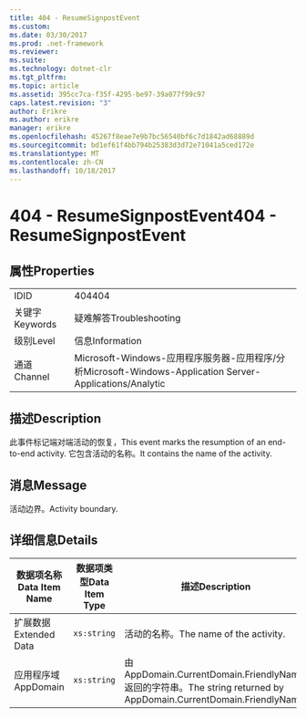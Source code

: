 ```yaml
---
title: 404 - ResumeSignpostEvent
ms.custom: 
ms.date: 03/30/2017
ms.prod: .net-framework
ms.reviewer: 
ms.suite: 
ms.technology: dotnet-clr
ms.tgt_pltfrm: 
ms.topic: article
ms.assetid: 395cc7ca-f35f-4295-be97-39a077f99c97
caps.latest.revision: "3"
author: Erikre
ms.author: erikre
manager: erikre
ms.openlocfilehash: 45267f8eae7e9b7bc56540bf6c7d1842ad68889d
ms.sourcegitcommit: bd1ef61f4bb794b25383d3d72e71041a5ced172e
ms.translationtype: MT
ms.contentlocale: zh-CN
ms.lasthandoff: 10/18/2017
---
```

# <a name="404---resumesignpostevent"></a><span data-ttu-id="49ded-102">404 - ResumeSignpostEvent</span><span class="sxs-lookup"><span data-stu-id="49ded-102">404 - ResumeSignpostEvent</span></span>
## <a name="properties"></a><span data-ttu-id="49ded-103">属性</span><span class="sxs-lookup"><span data-stu-id="49ded-103">Properties</span></span>  
  
|||  
|-|-|  
|<span data-ttu-id="49ded-104">ID</span><span class="sxs-lookup"><span data-stu-id="49ded-104">ID</span></span>|<span data-ttu-id="49ded-105">404</span><span class="sxs-lookup"><span data-stu-id="49ded-105">404</span></span>|  
|<span data-ttu-id="49ded-106">关键字</span><span class="sxs-lookup"><span data-stu-id="49ded-106">Keywords</span></span>|<span data-ttu-id="49ded-107">疑难解答</span><span class="sxs-lookup"><span data-stu-id="49ded-107">Troubleshooting</span></span>|  
|<span data-ttu-id="49ded-108">级别</span><span class="sxs-lookup"><span data-stu-id="49ded-108">Level</span></span>|<span data-ttu-id="49ded-109">信息</span><span class="sxs-lookup"><span data-stu-id="49ded-109">Information</span></span>|  
|<span data-ttu-id="49ded-110">通道</span><span class="sxs-lookup"><span data-stu-id="49ded-110">Channel</span></span>|<span data-ttu-id="49ded-111">Microsoft-Windows-应用程序服务器-应用程序/分析</span><span class="sxs-lookup"><span data-stu-id="49ded-111">Microsoft-Windows-Application Server-Applications/Analytic</span></span>|  
  
## <a name="description"></a><span data-ttu-id="49ded-112">描述</span><span class="sxs-lookup"><span data-stu-id="49ded-112">Description</span></span>  
 <span data-ttu-id="49ded-113">此事件标记端对端活动的恢复，</span><span class="sxs-lookup"><span data-stu-id="49ded-113">This event marks the resumption of an end-to-end activity.</span></span> <span data-ttu-id="49ded-114">它包含活动的名称。</span><span class="sxs-lookup"><span data-stu-id="49ded-114">It contains the name of the activity.</span></span>  
  
## <a name="message"></a><span data-ttu-id="49ded-115">消息</span><span class="sxs-lookup"><span data-stu-id="49ded-115">Message</span></span>  
 <span data-ttu-id="49ded-116">活动边界。</span><span class="sxs-lookup"><span data-stu-id="49ded-116">Activity boundary.</span></span>  
  
## <a name="details"></a><span data-ttu-id="49ded-117">详细信息</span><span class="sxs-lookup"><span data-stu-id="49ded-117">Details</span></span>  
  
|<span data-ttu-id="49ded-118">数据项名称</span><span class="sxs-lookup"><span data-stu-id="49ded-118">Data Item Name</span></span>|<span data-ttu-id="49ded-119">数据项类型</span><span class="sxs-lookup"><span data-stu-id="49ded-119">Data Item Type</span></span>|<span data-ttu-id="49ded-120">描述</span><span class="sxs-lookup"><span data-stu-id="49ded-120">Description</span></span>|  
|--------------------|--------------------|-----------------|  
|<span data-ttu-id="49ded-121">扩展数据</span><span class="sxs-lookup"><span data-stu-id="49ded-121">Extended Data</span></span>|`xs:string`|<span data-ttu-id="49ded-122">活动的名称。</span><span class="sxs-lookup"><span data-stu-id="49ded-122">The name of the activity.</span></span>|  
|<span data-ttu-id="49ded-123">应用程序域</span><span class="sxs-lookup"><span data-stu-id="49ded-123">AppDomain</span></span>|`xs:string`|<span data-ttu-id="49ded-124">由 AppDomain.CurrentDomain.FriendlyName 返回的字符串。</span><span class="sxs-lookup"><span data-stu-id="49ded-124">The string returned by AppDomain.CurrentDomain.FriendlyName.</span></span>|
